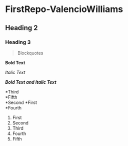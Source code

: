# FirstRepo-ValencioWilliams
## Heading 2
### Heading 3
> Blockquotes

**Bold Text** 

*Italic Text*

**_Bold Text and Italic Text_**

*Third  
*Fifth  
*Second 
*First  
*Fourth 

1. First
2. Second
3. Third
4. Fourth
5. Fifth
